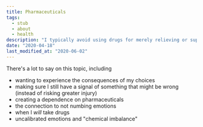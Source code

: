 ```yaml
---
title: Pharmaceuticals
tags:
  - stub
  - about
  - health
description: "I typically avoid using drugs for merely relieving or suppressing symptoms."
date: "2020-04-18"
last_modified_at: "2020-06-02"
---
```


There's a lot to say on this topic, including

* wanting to experience the consequences of my choices
* making sure I still have a signal of something that might be wrong (instead of risking greater injury)
* creating a dependence on pharmaceuticals
* the connection to not numbing emotions
* when I _will_ take drugs
* uncalibrated emotions and "chemical imbalance"
